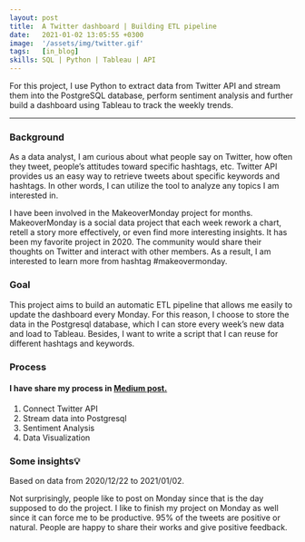 ```yaml
---
layout: post
title:  A Twitter dashboard | Building ETL pipeline
date:   2021-01-02 13:05:55 +0300
image:  '/assets/img/twitter.gif'
tags:   [in_blog]
skills: SQL | Python | Tableau | API
---
```


For this project, I use Python to extract data from Twitter API and stream them into the PostgreSQL database, perform sentiment analysis and further build a dashboard using Tableau to track the weekly trends.

---

### Background
As a data analyst, I am curious about what people say on Twitter, how often they tweet, people’s attitudes toward specific hashtags, etc. Twitter API provides us an easy way to retrieve tweets about specific keywords and hashtags. In other words, I can utilize the tool to analyze any topics I am interested in.

I have been involved in the MakeoverMonday project for months. MakeoverMonday is a social data project that each week rework a chart, retell a story more effectively, or even find more interesting insights. It has been my favorite project in 2020. The community would share their thoughts on Twitter and interact with other members. As a result, I am interested to learn more from hashtag #makeovermonday.

### Goal
This project aims to build an automatic ETL pipeline that allows me easily to update the dashboard every Monday. For this reason, I choose to store the data in the Postgresql database, which I can store every week’s new data and load to Tableau. Besides, I want to write a script that I can reuse for different hashtags and keywords.

### Process

#### I have share my process in <a href="https://medium.com/analytics-vidhya/how-i-built-a-twitter-dashboard-4d5d0e53c36c?source=friends_link&sk=4ed12175f6f17f99ebb1e34f1a3a28e8" target="_blank" > Medium post.</a>
1. Connect Twitter API
2. Stream data into Postgresql
3. Sentiment Analysis
4. Data Visualization


### Some insights💡
Based on data from 2020/12/22 to 2021/01/02.


Not surprisingly, people like to post on Monday since that is the day supposed to do the project. I like to finish my project on Monday as well since it can force me to be productive.
95% of the tweets are positive or natural. People are happy to share their works and give positive feedback.

